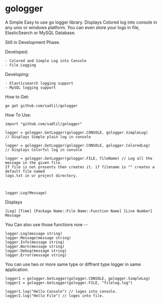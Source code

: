 # gologger

A Simple Easy to use go logger library.  Displays Colored log into console in any unix or windows platform.
You can even store your logs in file, ElasticSearch or MySQL Database.

Still in Development Phase. 


Developed:

    - Colored and Simple Log into Console
    - File Logging
Developing:

    - Elasticsearch logging support
    - MySQL logging support
    
How to Get:

    go get github.com/sadlil/gologger
How To Use:
    
    import "github.com/sadlil/gologger"
    
    logger = gologger.GetLogger(gologger.CONSOLE, gologger.SimpleLog) 
    // Displays Simple plain log in console
    
    logger = gologger.GetLogger(gologger.CONSOLE, gologger.ColoredLog) 
    // Displays Colorful log in console
    
    logger = gologger.GetLogger(gologger.FILE, fileName) // Log all the message in the given file.
    If file is not presents then creates it. if filename is "" creates a default file named
    logs.txt in ur project directory.
    
    
    
    logger.Log(Message)
Displays

    [Log] [Time] [Package Name::File Name::Function Name] [Line Number] Message
    
You Can also use those functions now --

    logger.Log(message string)
    logger.Message(message string)
    logger.Info(message string)
    logger.Warn(message string)
    logger.Debug(message string)
    logger.Error(message string)

You can use two or more same type or diffrent type logger in same application. 

    logger1 = gologger.GetLogger(gologger.CONSOLE, gologger.SimpleLog)
    logger2 = gologger.GetLogger(gologger.FILE, "filelog.log")
    
    logger1.log("Hello Console") // loges into console.
    logger2.log("Hello File") // loges into file.


